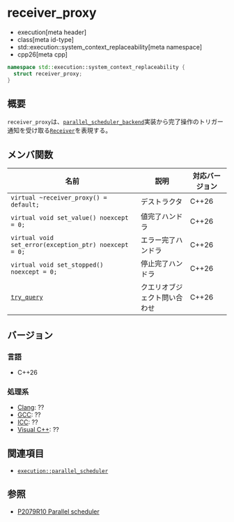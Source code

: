 # receiver_proxy
* execution[meta header]
* class[meta id-type]
* std::execution::system_context_replaceability[meta namespace]
* cpp26[meta cpp]

```cpp
namespace std::execution::system_context_replaceability {
  struct receiver_proxy;
}
```

## 概要
`receiver_proxy`は、[`parallel_scheduler_backend`](parallel_scheduler_backend.md)実装から完了操作のトリガー通知を受け取る[`Receiver`](../receiver.md)を表現する。


## メンバ関数

| 名前 | 説明 | 対応バージョン |
|------|------|----------------|
| `virtual ~receiver_proxy() = default;` | デストラクタ | C++26 |
| `virtual void set_value() noexcept = 0;` | 値完了ハンドラ | C++26 |
| `virtual void set_error(exception_ptr) noexcept = 0;` | エラー完了ハンドラ | C++26 |
| `virtual void set_stopped() noexcept = 0;` | 停止完了ハンドラ | C++26 |
| [`try_query`](receiver_proxy/try_query.md) | クエリオブジェクト問い合わせ | C++26 |


## バージョン
### 言語
- C++26

### 処理系
- [Clang](/implementation.md#clang): ??
- [GCC](/implementation.md#gcc): ??
- [ICC](/implementation.md#icc): ??
- [Visual C++](/implementation.md#visual_cpp): ??


## 関連項目
- [`execution::parallel_scheduler`](../parallel_scheduler.md)


## 参照
- [P2079R10 Parallel scheduler](https://open-std.org/jtc1/sc22/wg21/docs/papers/2025/p2079r10.html)
